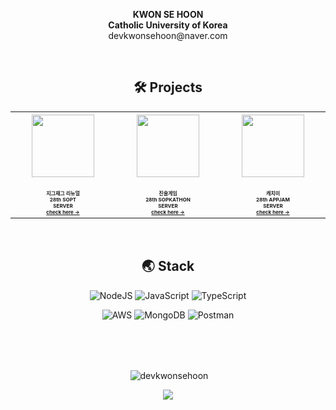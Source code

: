 <p align="center">
	<b>KWON SE HOON</b><br>
	<b>Catholic University of Korea</b><br>
	devkwonsehoon@naver.com
</p>


<br>
<h2 align="center">🛠️ Projects</h2>
<p align="center">
  <table align="center" border="0" width="300" bordercolor="white">
	  <th width="200">
		  <img src="https://user-images.githubusercontent.com/54793607/124385460-af962500-dd10-11eb-8aad-5b9e40e7ea41.png" width=100 height=100/>
		  <br>
	  	  <br>
		  <span style="font-size : 0.5em">
		  지그재그 리뉴얼<br>
		  28th SOPT<br>
		  SERVER<br>
		  <a href="https://github.com/SOPT-ZigZag/SERVER_ZIGZAG">check here →</a>
		  </span>
	  </th>
	  <th width="200">
		  <img src="https://user-images.githubusercontent.com/54793607/124385450-a6a55380-dd10-11eb-8b99-f5244797ed45.png" width=100 height=100/>
		  <br>
	  	  <br>
		  <span style="font-size : 0.5em">
		  진술게임<br>
		  28th SOPKATHON<br>
		  SERVER<br>
		  <a href="https://github.com/SOPKATHON-28th/server">check here →</a>
		  </span>
	  </th>
	  <th width="200">
		  <img src="https://user-images.githubusercontent.com/54793607/126582974-4c391bac-7090-49c2-bc33-f72bedd2bc16.png" width=100 height=100/>
		  <br>
	  	  <br>
		  <span style="font-size : 0.5em">
		  캐치미<br>
		  28th APPJAM<br>
		  SERVER<br>
		  <a href="https://github.com/TeamCatchMe/CatchMe-If-You-Server">check here →</a>
		  </span>
	  </th>
  </table>
 </p>
<br>

<h2 align="center">🌏 Stack</h2>
<p align="center">
<img alt="NodeJS" src="https://img.shields.io/badge/node.js-%2343853D.svg?style=for-the-badge&logo=node-dot-js&logoColor=white"/>
<img alt="JavaScript" src="https://img.shields.io/badge/javascript-%23323330.svg?style=for-the-badge&logo=javascript&logoColor=%23F7DF1E"/>
<img alt="TypeScript" src="https://img.shields.io/badge/typescript-%23007ACC.svg?style=for-the-badge&logo=typescript&logoColor=white"/>
</p>
<p align="center">
<img alt="AWS" src="https://img.shields.io/badge/AWS-%23FF9900.svg?style=for-the-badge&logo=amazon-aws&logoColor=white"/>
<img alt="MongoDB" src ="https://img.shields.io/badge/MongoDB-%234ea94b.svg?style=for-the-badge&logo=mongodb&logoColor=white"/>
<img alt="Postman" src="https://img.shields.io/badge/Postman-FF6C37?style=for-the-badge&logo=postman&logoColor=red" />
</p>

<br>
<br>
<br>
<p align="center">&nbsp;<img align="center" src="https://github-readme-stats.vercel.app/api?username=devkwonsehoon&show_icons=true&locale=en" alt="devkwonsehoon" /></p>

<p align="center">
<a href="https://hits.seeyoufarm.com"><img src="https://hits.seeyoufarm.com/api/count/incr/badge.svg?url=https%3A%2F%2Fgithub.com%2Fdevkwonsehoon&count_bg=%23001AFB&title_bg=%235C93FB&icon=&icon_color=%23D5D5D5&title=hits&edge_flat=false"/></a>
</p>
